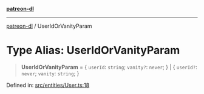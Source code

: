 [**patreon-dl**](../README.md)

***

[patreon-dl](../README.md) / UserIdOrVanityParam

# Type Alias: UserIdOrVanityParam

> **UserIdOrVanityParam** = \{ `userId`: `string`; `vanity?`: `never`; \} \| \{ `userId?`: `never`; `vanity`: `string`; \}

Defined in: [src/entities/User.ts:18](https://github.com/patrickkfkan/patreon-dl/blob/4add035452a0337eb07608bde52caecf1dcf43e7/src/entities/User.ts#L18)
